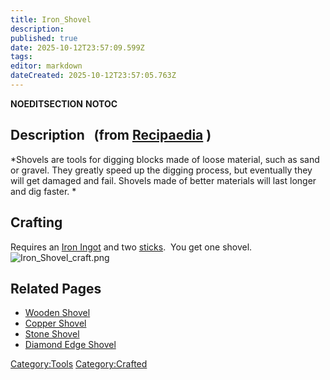 ```yaml
---
title: Iron_Shovel
description: 
published: true
date: 2025-10-12T23:57:09.599Z
tags: 
editor: markdown
dateCreated: 2025-10-12T23:57:05.763Z
---
```


__NOEDITSECTION__ __NOTOC__

## Description   (from [Recipaedia](.. "wikilink") ) 

*Shovels are tools for digging blocks made of loose material, such as
sand or gravel. They greatly speed up the digging process, but
eventually they will get damaged and fail. Shovels made of better
materials will last longer and dig faster. *

## Crafting

Requires an [Iron Ingot](Iron_Ingot "wikilink") and two
[sticks](stick "wikilink").  You get one shovel. 
![Iron_Shovel_craft.png](Iron_Shovel_craft.png
"Iron_Shovel_craft.png")

## Related Pages 

  - [Wooden Shovel](Wooden_Shovel.md "wikilink")
  - [Copper Shovel](Copper_Shovel.md "wikilink")
  - [Stone Shovel](Stone_Shovel.md "wikilink")
  - [Diamond Edge Shovel](Diamond_Edge_Shovel.md "wikilink")

[Category:Tools](Category:Tools "wikilink")
[Category:Crafted](Category:Crafted "wikilink")